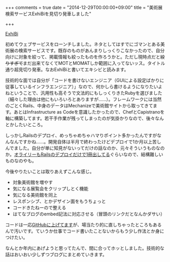 +++
comments = true
date = "2014-12-29T00:00:00+09:00"
title = "美術展検索サービスExhiBiを見切り発車しました"

+++

[ExhiBi](http://www.chroju.net/exhibi)

初めてウェブサービスをローンチしました。ネタとしてはすでにゴマンとある美術展の検索サービスです。既存のものがあんまりしっくりこなかったので、自分向けに対象を絞って、掲載情報も絞ったものを作ろうかと。ただし現時点だと<s>絞りすぎて</s>まだ出来てなくてMOTとMOMATしか範囲に入ってないッス。タイトル通り超見切り発車。なおExhiBiと書いてエキシビと読みます。

技術的な面では自分が「コードを書けないエンジニア（GUIによる設定ばかりに従事しているインフラエンジニア）」なので、何かしら書けるようになりたいよねということで、汎用性も高そうで文法的にもしっくりきたRubyを選びました（細々した理由は他にもいろいろとありますが……）。フレームワークには当然のごとくRails、中身のデータはMechanizeで美術館サイトから取ってきてます。あとはInfrastructure as Codeを意識したかったので、ChefとCapistranoを軸に構築してます。若干手作業が残ってしまったのが気掛かりなので、後々なんとかしたいところ。

しっかしRailsのデプロイ、めっちゃめちゃハマりポイント多かったんですがなんなんですかね……。開発自体は半月で終わったけどデプロイで1か月以上苦しんでました。自分が単に知見がないってだけの話なのか、元々そういうものなのか。[オライリーもRailsのデプロイだけで1冊出してる](http://www.oreilly.co.jp/books/9784873114002/)ぐらいなので、結構難しいものなのやも。

今後やりたいことは取りあえずこんな感じ。


* 対象美術館を増やす
* 気になる展覧会をクリップしとく機能
* 気になる美術館を同上
* レスポンシブ、とかデザイン面をもうちょっと
* コードきたねーので整える
* はてなブログのembed記法に対応させる（冒頭のリンクだとなんかダサい）



コードは一応[GitHubに上げてます](https://github.com/chroju/exhibi/)が、場当たり的に直しちゃったところもあるんで汚いです。ていうか仕事でコード書いたことないからもう少し作法とか身につけたい。

なんとか年内にあげようと思ってたんで、間に合ってホッとしました。技術的な話はおいおい少しずつブログにまとめていきます。


